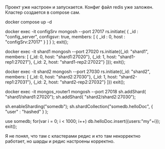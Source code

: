 Проект уже настроен и запускается. Конфиг файл redis уже заложен. Кластер создается в compose сам.

docker compose up -d

docker exec -it configSrv mongosh --port 27017
rs.initiate(
  {
    _id : "config_server",
       configsvr: true,
    members: [
      { _id : 0, host : "configSrv:27017" }
    ]
  }
);
exit();

docker exec -it shard1 mongosh --port 27020
rs.initiate({_id: "shard1", members: [
{_id: 0, host: "shard1:27020"},
{_id: 1, host: "shard1-rep1:27021"},
{_id: 2, host: "shard1-rep2:27022"}
]});
exit();

docker exec -it shard2 mongosh --port 27030
rs.initiate({_id: "shard2", members: [
{_id: 0, host: "shard2:27030"},
{_id: 1, host: "shard2-rep1:27031"},
{_id: 2, host: "shard2-rep2:27032"}
]}) 
exit();

docker exec -it mongos_router1 mongosh --port 27018
sh.addShard( "shard1/shard1:27020");
sh.addShard( "shard2/shard2:27030");

sh.enableSharding("somedb");
sh.shardCollection("somedb.helloDoc", { "user" : "hashed" } );

use somedb;
for(var i = 0; i < 1000; i++) db.helloDoc.insert({users:"my"+i});
exit();

Я не понял, что там с кластерами редис и кто там некорректно работает, но шарды и редис настроены корректно.

